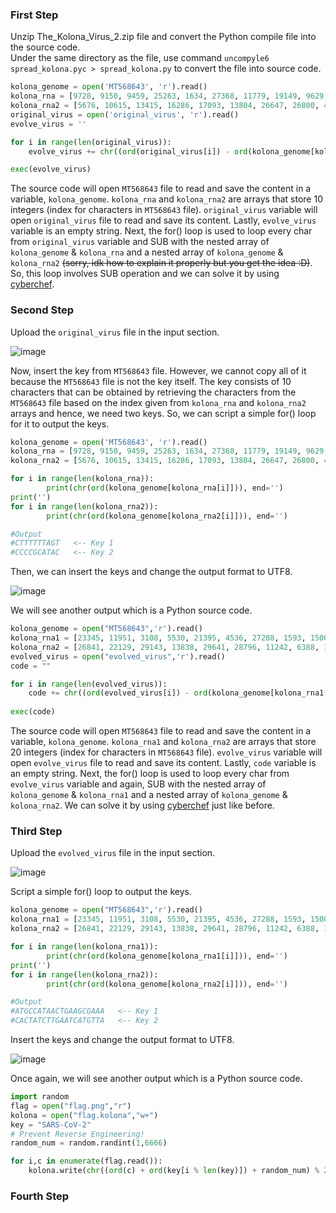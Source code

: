 ### First Step

Unzip The_Kolona_Virus_2.zip file and convert the Python compile file into the source code. <br> Under the same directory as the file, use command `uncompyle6 spread_kolona.pyc > spread_kolona.py` to convert the file into source code.

```python
kolona_genome = open('MT568643', 'r').read()
kolona_rna = [9728, 9150, 9459, 25263, 1634, 27368, 11779, 19149, 9629, 2721]
kolona_rna2 = [5676, 10615, 13415, 16286, 17093, 13804, 26647, 26800, 4547, 13208]
original_virus = open('original_virus', 'r').read()
evolve_virus = ''

for i in range(len(original_virus)):
    evolve_virus += chr((ord(original_virus[i]) - ord(kolona_genome[kolona_rna[i % 10]]) - ord(kolona_genome[kolona_rna2[i % 10]])) % 256)

exec(evolve_virus)
```

The source code will open `MT568643` file to read and save the content in a variable, `kolona_genome`.
`kolona_rna` and `kolona_rna2` are arrays that store 10 integers (index for characters in `MT568643` file).
`original_virus` variable will open `original_virus` file to read and save its content.
Lastly, `evolve_virus` variable is an empty string.
Next, the for() loop is used to loop every char from `original_virus` variable and SUB with the nested array of `kolona_genome` & `kolona_rna` and a nested array of `kolona_genome` & `kolona_rna2` ~~(sorry, idk how to explain it properly but you get the idea :D)~~.
So, this loop involves SUB operation and we can solve it by using [cyberchef](https://gchq.github.io/CyberChef/#recipe=SUB(%7B'option':'Hex','string':''%7D)SUB(%7B'option':'Hex','string':''%7D)).

### Second Step

Upload the `original_virus` file in the input section.

![image](https://github.com/arffrdzln/SKR-CTF_Write-up/assets/86187059/6ffb1bf6-c468-4214-8b70-b556fdbc28cf)

Now, insert the key from `MT568643` file. However, we cannot copy all of it because the `MT568643` file is not the key itself. The key consists of 10 characters that can be obtained by retrieving the characters from the `MT568643` file based on the index given from `kolona_rna` and `kolona_rna2` arrays and hence, we need two keys. So, we can script a simple for() loop for it to output the keys.

```python
kolona_genome = open('MT568643', 'r').read()
kolona_rna = [9728, 9150, 9459, 25263, 1634, 27368, 11779, 19149, 9629, 2721]
kolona_rna2 = [5676, 10615, 13415, 16286, 17093, 13804, 26647, 26800, 4547, 13208]

for i in range(len(kolona_rna)):
        print(chr(ord(kolona_genome[kolona_rna[i]])), end='')
print('')
for i in range(len(kolona_rna2)):
        print(chr(ord(kolona_genome[kolona_rna2[i]])), end='')

#Output
#CTTTTTTAGT   <-- Key 1
#CCCCGCATAC   <-- Key 2
```

Then, we can insert the keys and change the output format to UTF8.

![image](https://github.com/arffrdzln/SKR-CTF_Write-up/assets/86187059/0e64c4d1-5b21-47b6-8392-731f639dff14)

We will see another output which is a Python source code.

```python
kolona_genome = open("MT568643",'r').read()
kolona_rna1 = [23345, 11951, 3108, 5530, 21395, 4536, 27288, 1593, 15001, 3441, 21401, 16319, 3268, 24970, 25483, 26318, 3451, 19165, 23997, 9356]
kolona_rna2 = [26841, 22129, 29143, 13838, 29641, 28796, 11242, 6388, 11659, 19381, 11479, 15576, 25715, 13948, 8014, 6941, 23751, 11716, 22374, 21328]
evolved_virus = open("evolved_virus",'r').read()
code = ""

for i in range(len(evolved_virus)):
	code += chr((ord(evolved_virus[i]) - ord(kolona_genome[kolona_rna1[i % 20]]) - ord(kolona_genome[kolona_rna2[i % 20]])) % 256)
	
exec(code)
```

The source code will open `MT568643` file to read and save the content in a variable, `kolona_genome`.
`kolona_rna1` and `kolona_rna2` are arrays that store 20 integers (index for characters in `MT568643` file).
`evolve_virus` variable will open `evolve_virus` file to read and save its content.
Lastly, `code` variable is an empty string.
Next, the for() loop is used to loop every char from `evolve_virus` variable and again, SUB with the nested array of `kolona_genome` & `kolona_rna1` and a nested array of `kolona_genome` & `kolona_rna2`. We can solve it by using [cyberchef](https://gchq.github.io/CyberChef/#recipe=SUB(%7B'option':'Hex','string':''%7D)SUB(%7B'option':'Hex','string':''%7D)) just like before.

### Third Step

Upload the `evolved_virus` file in the input section.

![image](https://github.com/arffrdzln/SKR-CTF_Write-up/assets/86187059/f893b06d-8a09-4ed5-8156-ab30ffac0e23)

Script a simple for() loop to output the keys.

```python
kolona_genome = open("MT568643",'r').read()
kolona_rna1 = [23345, 11951, 3108, 5530, 21395, 4536, 27288, 1593, 15001, 3441, 21401, 16319, 3268, 24970, 25483, 26318, 3451, 19165, 23997, 9356]
kolona_rna2 = [26841, 22129, 29143, 13838, 29641, 28796, 11242, 6388, 11659, 19381, 11479, 15576, 25715, 13948, 8014, 6941, 23751, 11716, 22374, 21328]

for i in range(len(kolona_rna1)):
        print(chr(ord(kolona_genome[kolona_rna1[i]])), end='')
print('')
for i in range(len(kolona_rna2)):
        print(chr(ord(kolona_genome[kolona_rna2[i]])), end='')

#Output
#ATGCCATAACTGAAGCGAAA   <-- Key 1
#CACTATCTTGAATCATGTTA   <-- Key 2
```

Insert the keys and change the output format to UTF8.

![image](https://github.com/arffrdzln/SKR-CTF_Write-up/assets/86187059/e6e47e9e-0bf9-4bfc-92bc-2495298dbb84)

Once again, we will see another output which is a Python source code.

```python
import random
flag = open("flag.png","r")
kolona = open("flag.kolona","w+")
key = "SARS-CoV-2"
# Prevent Reverse Engineering!
random_num = random.randint(1,6666)

for i,c in enumerate(flag.read()):
	kolona.write(chr((ord(c) + ord(key[i % len(key)]) + random_num) % 256))
```

### Fourth Step

